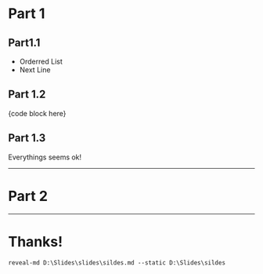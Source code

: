# Part 1

## Part1.1

- Orderred List
- Next Line

## Part 1.2

{code block here}

## Part 1.3

Everythings seems ok!

---

# Part 2

---

# Thanks!

`reveal-md D:\Slides\slides\sildes.md --static D:\Slides\sildes`
